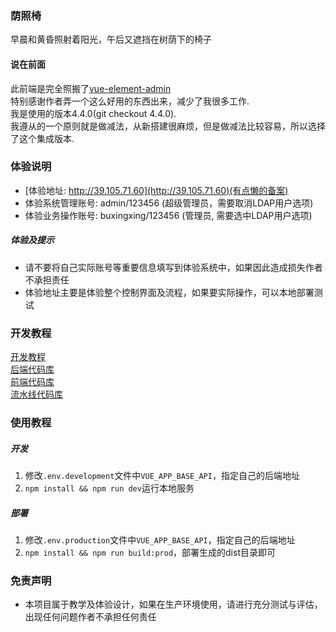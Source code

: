### 荫照椅
早晨和黄昏照射着阳光，午后又遮挡在树荫下的椅子

#### 说在前面
此前端是完全照搬了[vue-element-admin](https://github.com/PanJiaChen/vue-element-admin)  
特别感谢作者弄一个这么好用的东西出来，减少了我很多工作.  
我是使用的版本4.4.0(git checkout 4.4.0).  
我遵从的一个原则就是做减法，从新搭建很麻烦，但是做减法比较容易，所以选择了这个集成版本.  

### 体验说明
* [体验地址: http://39.105.71.60](http://39.105.71.60)(有点懒的备案)  
* 体验系统管理账号: admin/123456 (超级管理员，需要取消LDAP用户选项)  
* 体验业务操作账号: buxingxing/123456 (管理员, 需要选中LDAP用户选项)  

##### 体验及提示
* 请不要将自己实际账号等重要信息填写到体验系统中，如果因此造成损失作者不承担责任  
* 体验地址主要是体验整个控制界面及流程，如果要实际操作，可以本地部署测试  

### 开发教程
[开发教程](https://github.com/bxxfighting/rurality/blob/master/docs/develop/README.md)  
[后端代码库](https://github.com/bxxfighting/rurality)  
[前端代码库](https://github.com/bxxfighting/enjoy)  
[流水线代码库](https://github.com/bxxfighting/darling)  

### 使用教程
##### 开发
1. 修改```.env.development```文件中```VUE_APP_BASE_API```，指定自己的后端地址
2. ```npm install && npm run dev```运行本地服务

##### 部署
1. 修改```.env.production```文件中```VUE_APP_BASE_API```，指定自己的后端地址
2. ```npm install && npm run build:prod```，部署生成的dist目录即可

### 免责声明
* 本项目属于教学及体验设计，如果在生产环境使用，请进行充分测试与评估，出现任何问题作者不承担任何责任  
